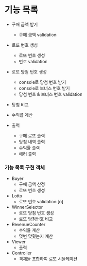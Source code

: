 # 기능 목록
* 구매 금액 받기
  * 구매 금액 validation
* 로또 번호 생성
  * 로또 번호 생성
  * 번호 validation
* 로또 당첨 번호 생성
  * console로 당첨 번호 받기
  * console로 보너스 번호 받기
  * 당첨 번호 & 보너스 번호 validation

* 당첨 비교
* 수익률 계산
* 출력
  * 구매 로또 출력
  * 당첨 내역 출력
  * 수익률 출력
  * 에러 출력



### 기능 목록 구현 객체
* Buyer
  * 구매 금액 산정 
  * 로또 번호 생성 
* Lotto
  * 로또 번호 validation [o]
* WinnerSelector
  * 로또 당첨 번호 생성 
  * 로또 당첨번호 비교
* RevenueCounter
  * 수익률 계산
  * 몇번 맞췄는지 계산
* Viewer
  * 출력
* Controller 
  * 객체들 조합하여 로또 시물레이션


